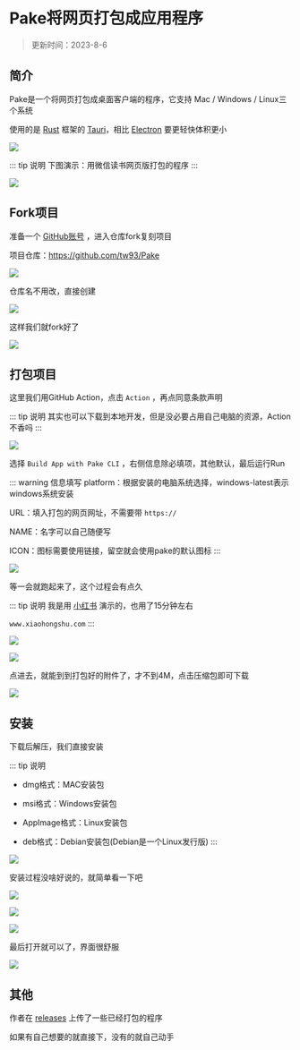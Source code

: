 # Pake将网页打包成应用程序

> 更新时间：2023-8-6


## 简介

​Pake是一个将网页打包成桌面客户端的程序，它支持 Mac / Windows / Linux三个系统

使用的是 [Rust](https://www.rust-lang.org/zh-CN/) 框架的 [Tauri](https://tauri.app/zh-cn/)，相比 [Electron](https://www.electronjs.org/zh/) 要更轻快体积更小


![](/pake/pake-01.png)


::: tip 说明
下图演示：用微信读书网页版打包的程序
:::

![](/pake/pake-02.png)



## Fork项目

准备一个 [GitHub账号](../website/pages/github.md) ，进入仓库fork复刻项目

项目仓库：https://github.com/tw93/Pake

![](/pake/pake-03.png)


仓库名不用改，直接创建


![](/pake/pake-04.png)


这样我们就fork好了

![](/pake/pake-05.png)



## 打包项目

这里我们用GitHub Action，点击 `Action` ，再点同意条款声明

::: tip 说明
其实也可以下载到本地开发，但是没必要占用自己电脑的资源，Action不香吗
:::

![](/pake/pake-06.png)


选择 `Build App with Pake CLI` ，右侧信息除必填项，其他默认，最后运行Run

::: warning 信息填写
platform：根据安装的电脑系统选择，windows-latest表示windows系统安装

URL：填入打包的网页网址，不需要带 `https://`

NAME：名字可以自己随便写

ICON：图标需要使用链接，留空就会使用pake的默认图标
:::


![](/pake/pake-07.png)


等一会就跑起来了，这个过程会有点久

::: tip 说明
我是用 [小红书](https://www.xiaohongshu.com/) 演示的，也用了15分钟左右

`www.xiaohongshu.com`
:::


![](/pake/pake-08.png)

![](/pake/pake-09.png)


点进去，就能到到打包好的附件了，才不到4M，点击压缩包即可下载

![](/pake/pake-10.png)




## 安装

下载后解压，我们直接安装

::: tip 说明
* dmg格式：MAC安装包

* msi格式：Windows安装包

* AppImage格式：Linux安装包

* deb格式：Debian安装包(Debian是一个Linux发行版)
:::

![](/pake/pake-11.png)


安装过程没啥好说的，就简单看一下吧

![](/pake/pake-12.png)

![](/pake/pake-13.png)

![](/pake/pake-14.png)


最后打开就可以了，界面很舒服


![](/pake/pake-15.png)


## 其他

作者在 [releases](https://github.com/tw93/Pake/releases) 上传了一些已经打包的程序

如果有自己想要的就直接下，没有的就自己动手
